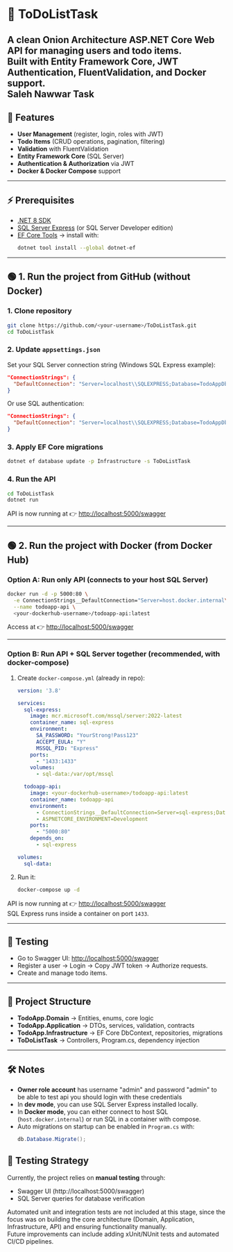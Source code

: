 # 📝 ToDoListTask
A clean **Onion Architecture ASP.NET Core Web API** for managing users and todo items.  
Built with Entity Framework Core, JWT Authentication, FluentValidation, and Docker support.  
**Saleh Nawwar Task**
---

## 🚀 Features
- **User Management** (register, login, roles with JWT)  
- **Todo Items** (CRUD operations, pagination, filtering)  
- **Validation** with FluentValidation  
- **Entity Framework Core** (SQL Server)  
- **Authentication & Authorization** via JWT  
- **Docker & Docker Compose** support  

---

## ⚡ Prerequisites
- [.NET 8 SDK](https://dotnet.microsoft.com/en-us/download/dotnet/8.0)  
- [SQL Server Express](https://www.microsoft.com/en-us/sql-server/sql-server-downloads) (or SQL Server Developer edition)  
- [EF Core Tools](https://learn.microsoft.com/en-us/ef/core/cli/dotnet) → install with:
  ```bash
  dotnet tool install --global dotnet-ef
  ```

---

## 🟢 1. Run the project from GitHub (without Docker)

### 1. Clone repository
```bash
git clone https://github.com/<your-username>/ToDoListTask.git
cd ToDoListTask
```

### 2. Update `appsettings.json`
Set your SQL Server connection string (Windows SQL Express example):
```json
"ConnectionStrings": {
  "DefaultConnection": "Server=localhost\\SQLEXPRESS;Database=TodoAppDb;Trusted_Connection=True;TrustServerCertificate=True;"
}
```

Or use SQL authentication:
```json
"ConnectionStrings": {
  "DefaultConnection": "Server=localhost\\SQLEXPRESS;Database=TodoAppDb;User Id=sa;Password=YourStrong!Pass123;TrustServerCertificate=True;"
}
```

### 3. Apply EF Core migrations
```bash
dotnet ef database update -p Infrastructure -s ToDoListTask
```

### 4. Run the API
```bash
cd ToDoListTask
dotnet run
```

API is now running at 👉 [http://localhost:5000/swagger](http://localhost:5000/swagger)  

---

## 🟢 2. Run the project with Docker (from Docker Hub)

### Option A: Run only API (connects to your host SQL Server)
```bash
docker run -d -p 5000:80 \
  -e ConnectionStrings__DefaultConnection="Server=host.docker.internal\\SQLEXPRESS;Database=TodoAppDb;User Id=sa;Password=YourStrong!Pass123;TrustServerCertificate=True;" \
  --name todoapp-api \
  <your-dockerhub-username>/todoapp-api:latest
```

Access at 👉 [http://localhost:5000/swagger](http://localhost:5000/swagger)  

---

### Option B: Run API + SQL Server together (recommended, with docker-compose)

1. Create `docker-compose.yml` (already in repo):  
   ```yaml
   version: '3.8'

   services:
     sql-express:
       image: mcr.microsoft.com/mssql/server:2022-latest
       container_name: sql-express
       environment:
         SA_PASSWORD: "YourStrong!Pass123"
         ACCEPT_EULA: "Y"
         MSSQL_PID: "Express"
       ports:
         - "1433:1433"
       volumes:
         - sql-data:/var/opt/mssql

     todoapp-api:
       image: <your-dockerhub-username>/todoapp-api:latest
       container_name: todoapp-api
       environment:
         - ConnectionStrings__DefaultConnection=Server=sql-express;Database=TodoAppDb;User Id=sa;Password=YourStrong!Pass123;TrustServerCertificate=True;
         - ASPNETCORE_ENVIRONMENT=Development
       ports:
         - "5000:80"
       depends_on:
         - sql-express

   volumes:
     sql-data:
   ```

2. Run it:
   ```bash
   docker-compose up -d
   ```

API is now running at 👉 [http://localhost:5000/swagger](http://localhost:5000/swagger)  
SQL Express runs inside a container on port `1433`.  

---

## 🧪 Testing
- Go to Swagger UI: [http://localhost:5000/swagger](http://localhost:5000/swagger)  
- Register a user → Login → Copy JWT token → Authorize requests.  
- Create and manage todo items.  

---

## 📂 Project Structure
- **TodoApp.Domain** → Entities, enums, core logic  
- **TodoApp.Application** → DTOs, services, validation, contracts  
- **TodoApp.Infrastructure** → EF Core DbContext, repositories, migrations  
- **ToDoListTask** → Controllers, Program.cs, dependency injection  

---

## 🛠️ Notes
- **Owner role account** has username "admin" and password "admin" to be able to test api you should login with these credentials
- In **dev mode**, you can use SQL Server Express installed locally.  
- In **Docker mode**, you can either connect to host SQL (`host.docker.internal`) or run SQL in a container with compose.  
- Auto migrations on startup can be enabled in `Program.cs` with:
  ```csharp
  db.Database.Migrate();
  ```
## 🧪 Testing Strategy
Currently, the project relies on **manual testing** through:
- Swagger UI (http://localhost:5000/swagger)
- SQL Server queries for database verification

Automated unit and integration tests are not included at this stage, since the focus was on building the core architecture (Domain, Application, Infrastructure, API) and ensuring functionality manually.  
Future improvements can include adding xUnit/NUnit tests and automated CI/CD pipelines.